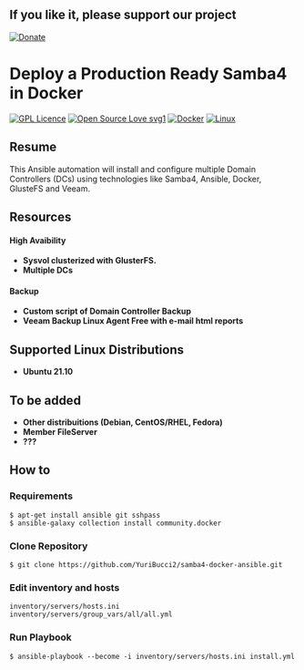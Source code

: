 ## If you like it, please support our project

[![Donate](https://img.shields.io/badge/Donate-PayPal-green.svg)](https://www.paypal.com/donate?business=EY4D8EFD6BLMJ&no_recurring=0&item_name=Projeto+Open+Source&currency_code=BRL)
<p></p>

# Deploy a Production Ready Samba4 in Docker

[![GPL Licence](https://badges.frapsoft.com/os/gpl/gpl.png?v=103)](https://opensource.org/licenses/GPL-3.0/) [![Open Source Love svg1](https://badges.frapsoft.com/os/v1/open-source.svg?v=103)](https://opensource.org/) [![Docker](https://badgen.net/badge/icon/docker?icon=docker&label)](https://docker.com/) [![Linux](https://svgshare.com/i/Zhy.svg)](https://ubuntu.com/) 

## Resume



This Ansible automation will install and configure multiple Domain Controllers (DCs) using technologies like Samba4, Ansible, Docker, GlusteFS and Veeam.

## Resources

#### High Avaibility
- **Sysvol clusterized with GlusterFS.**
- **Multiple DCs**

#### Backup

- **Custom script of Domain Controller Backup**
- **Veeam Backup Linux Agent Free with e-mail html reports**

## Supported Linux Distributions

- **Ubuntu 21.10**

## To be added
- **Other distribuitions (Debian, CentOS/RHEL, Fedora)**
- **Member FileServer**
- **???**

## How to

### Requirements

```
$ apt-get install ansible git sshpass
$ ansible-galaxy collection install community.docker
```
### Clone Repository




```
$ git clone https://github.com/YuriBucci2/samba4-docker-ansible.git
```
### Edit inventory and hosts
```
inventory/servers/hosts.ini
inventory/servers/group_vars/all/all.yml
```

### Run Playbook
```
$ ansible-playbook --become -i inventory/servers/hosts.ini install.yml
```
